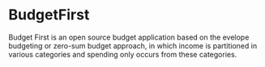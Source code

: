 # BudgetFirst
Budget First is an open source budget application based on the evelope budgeting or zero-sum budget approach, in which income is partitioned in various categories and spending only occurs from these categories.
